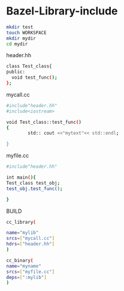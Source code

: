 # Bazel-Library-include
```bash
mkdir test
touch WORKSPACE
mkdir mydir
cd mydir 
```
header.hh
```bash
class Test_class{
public:
  void test_func();
};
```
mycall.cc
```bash
#include"header.hh"
#include<iostream>

void Test_class::test_func()
{
        std:: cout <<"mytext"<< std::endl;

}
```
myfile.cc
```bash
#include"header.hh"

int main(){
Test_class test_obj;
test_obj.test_func();

}

```
BUILD
```bash
cc_library(

name="mylib"
srcs=["mycall.cc"]
hdrs=["header.hh"]
)   

cc_binary(
name="myname"
srcs=["myfile.cc"]
deps=[":mylib"]
)
```
